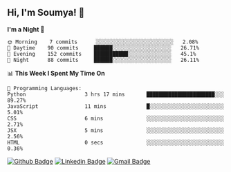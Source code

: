 ## Hi, I'm Soumya! 👋

<!--START_SECTION:waka-->
**I'm a Night 🦉** 

```text
🌞 Morning    7 commits      ░░░░░░░░░░░░░░░░░░░░░░░░░   2.08% 
🌆 Daytime    90 commits     ██████░░░░░░░░░░░░░░░░░░░   26.71% 
🌃 Evening    152 commits    ███████████░░░░░░░░░░░░░░   45.1% 
🌙 Night      88 commits     ██████░░░░░░░░░░░░░░░░░░░   26.11%

```


📊 **This Week I Spent My Time On** 

```text
💬 Programming Languages: 
Python                   3 hrs 17 mins       ██████████████████████░░░   89.27% 
JavaScript               11 mins             █░░░░░░░░░░░░░░░░░░░░░░░░   5.01% 
CSS                      6 mins              ░░░░░░░░░░░░░░░░░░░░░░░░░   2.71% 
JSX                      5 mins              ░░░░░░░░░░░░░░░░░░░░░░░░░   2.56% 
HTML                     0 secs              ░░░░░░░░░░░░░░░░░░░░░░░░░   0.36%

```


<!--END_SECTION:waka-->

[![Github Badge](https://img.shields.io/badge/-rubyruins-grey?style=for-the-badge&logo=github&logoColor=white&link=https://github.com/rubyruins/)](https://www.github.com/rubyruins/) 
[![Linkedin Badge](https://img.shields.io/badge/-Soumya%20Parekh-0072b1?style=for-the-badge&logo=Linkedin&logoColor=white&link=https://www.linkedin.com/in/Soumya-Parekh/)](https://www.linkedin.com/in/Soumya-Parekh/) 
[![Gmail Badge](https://img.shields.io/badge/-soumya.parekh@somaiya.edu-c14438?style=for-the-badge&logo=Gmail&logoColor=white&link=mailto:soumya.parekh@somaiya.edu)](mailto:soumya.parekh@somaiya.edu) 
